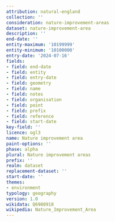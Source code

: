 ```yaml
---
attribution: natural-england
collection: ''
consideration: nature-improvement-areas
dataset: nature-improvement-area
description: ''
end-date: ''
entity-maximum: '10199999'
entity-minimum: '10100000'
entry-date: '2024-07-16'
fields:
- field: end-date
- field: entity
- field: entry-date
- field: geometry
- field: name
- field: notes
- field: organisation
- field: point
- field: prefix
- field: reference
- field: start-date
key-field: ''
licence: ogl3
name: Nature improvement area
paint-options: ''
phase: alpha
plural: Nature improvement areas
prefix: ''
realm: dataset
replacement-dataset: ''
start-date: ''
themes:
- environment
typology: geography
version: 1.0
wikidata: Q6980918
wikipedia: Nature_Improvement_Area
---
```


